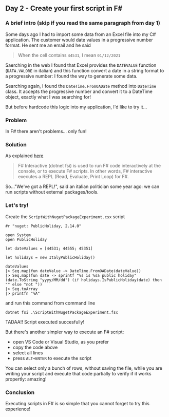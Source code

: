 ## Day 2 - Create your first script in F#

### A brief intro (skip if you read the same paragraph from day 1)

Some days ago I had to import some data from an Excel file into my C# application. The customer would date values in a progressive number format.
He sent me an email and he said 
> When the cell contains `44531`, I mean `01/12/2021`

Saerching in the web I found that Excel provides the `DATEVALUE` function (`DATA.VALORE` in italian) and this function convert a date in a string format to a progressive number: I found the way to generate some data.  

Searching again, I found the `DateTime.FromOADate` method into `DateTime` class. It accepts the progressive number and convert it to a DateTime object, exactly what I was searching for!

But before hardcode this logic into my application, I'd like to try it...

### Problem

In F# there aren't problems... only fun!

### Solution

As explained [here](https://docs.microsoft.com/en-us/dotnet/fsharp/tools/fsharp-interactive/)

> F# Interactive (dotnet fsi) is used to run F# code interactively at the console, or to execute F# scripts. In other words, F# interactive executes a REPL (Read, Evaluate, Print Loop) for F#.

So..."We've got a REPL!", said an italian politician some year ago: we can run scripts without external packages/tools.

### Let's try!
Create the `ScriptWithNugetPackageExperiment.csx` script
```
#r "nuget: PublicHoliday, 2.14.0"

open System
open PublicHoliday

let dateValues = [44531; 44555; 45351]

let holidays = new ItalyPublicHoliday()

dateValues
|> Seq.map(fun dateValue -> DateTime.FromOADate(dateValue))
|> Seq.map(fun date -> sprintf "%s is %sa public holiday" (date.ToString "yyyy/MM/dd") (if holidays.IsPublicHoliday(date) then "" else "not "))
|> Seq.toArray
|> printfn "%A"
```
and run this command from command line
```
dotnet fsi .\ScriptWithNugetPackageExperiment.fsx
```

TADAA!! Script executed succesfully! 

But there's another simpler way to execute an F# script: 
- open VS Code or Visual Studio, as you prefer
- copy the code above
- select all lines
- press `ALT+ENTER` to execute the script

You can select only a bunch of rows, without saving the file, while you are writing your script and execute that code partially to verify if it works propertly: amazing!

### Conclusion
Executing scripts in F# is so simple that you cannot forget to try this experience!